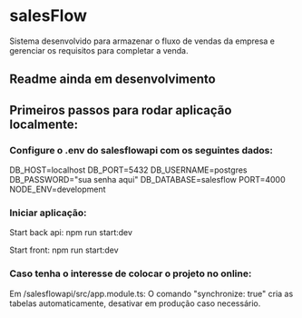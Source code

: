 # salesFlow
Sistema desenvolvido para armazenar o fluxo de vendas da empresa e gerenciar os requisitos para completar a venda.

## Readme ainda em desenvolvimento

## Primeiros passos para rodar aplicação localmente:

### Configure o .env do salesflowapi com os seguintes dados:

DB_HOST=localhost
DB_PORT=5432
DB_USERNAME=postgres
DB_PASSWORD="sua senha aqui"
DB_DATABASE=salesflow
PORT=4000
NODE_ENV=development

### Iniciar aplicação:
<p>Start back api: npm run start:dev</p>
<p>Start front: npm run start:dev</p>

### Caso tenha o interesse de colocar o projeto no online:
Em /salesflowapi/src/app.module.ts: O comando "synchronize: true" cria as tabelas automaticamente, desativar em produção caso necessário.
